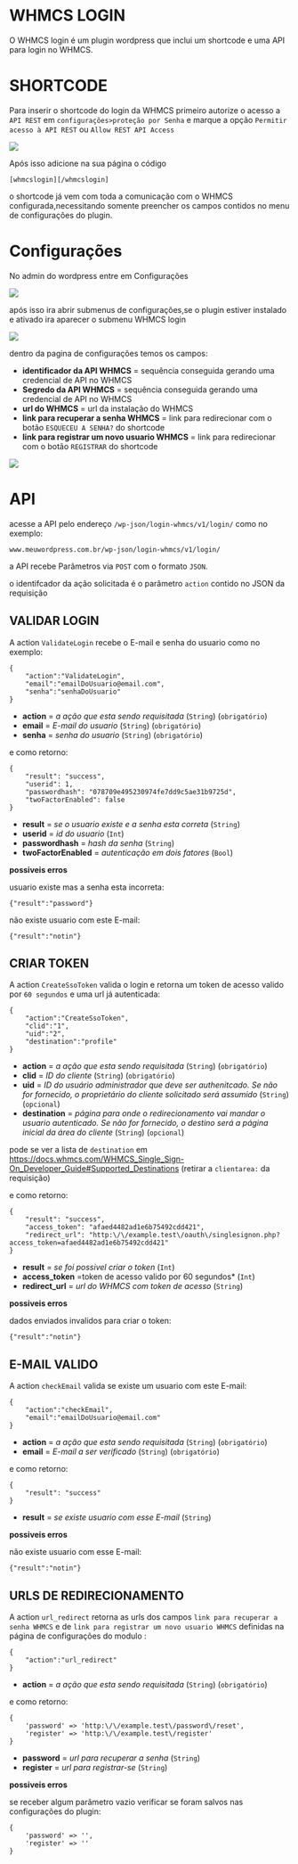 # WHMCS LOGIN
O WHMCS login é um plugin wordpress que inclui um shortcode e uma API para login no WHMCS.

# SHORTCODE
Para inserir o shortcode do login da WHMCS primeiro autorize o acesso a `API REST` em `configurações>proteção por Senha` e marque a opção `Permitir acesso à API REST` ou `Allow REST API Access`

[![](http://whmcs.linknacional.com.br/prints/restAPI.png)](http://whmcs.linknacional.com.br/prints/restAPI.png)


Após isso adicione na sua página o código

    [whmcslogin][/whmcslogin]

o shortcode já vem com toda a comunicação com o WHMCS configurada,necessitando somente preencher os campos contidos no menu de configurações do plugin.

# Configurações
No admin do wordpress entre em Configurações

[![](http://whmcs.linknacional.com.br/prints/config_wordpress.png)](http://whmcs.linknacional.com.br/prints/config_wordpress.png)

após isso ira abrir submenus de configurações,se o plugin estiver instalado e ativado ira aparecer o submenu WHMCS login


[![](http://whmcs.linknacional.com.br/prints/config_open.png)](http://whmcs.linknacional.com.br/prints/config_open.png)

dentro da pagina de configurações temos os campos:
* **identificador da API WHMCS** = sequência conseguida gerando uma credencial de API no WHMCS
* **Segredo da API WHMCS** = sequência conseguida gerando uma credencial de API no WHMCS
* **url do WHMCS** = url da instalação do WHMCS 
* **link para recuperar a senha WHMCS** = link para redirecionar com o botão `ESQUECEU A SENHA?` do shortcode
* **link para registrar um novo usuario WHMCS** = link para redirecionar com o botão `REGISTRAR` do shortcode

[![](http://whmcs.linknacional.com.br/prints/tela_config_wordpress.png)](http://whmcs.linknacional.com.br/prints/tela_config_wordpress.png)
# API
acesse a API pelo endereço `/wp-json/login-whmcs/v1/login/` como no exemplo:
    
    www.meuwordpress.com.br/wp-json/login-whmcs/v1/login/
a API recebe Parâmetros via `POST` com o formato `JSON`.

o identifcador da ação solicitada é o parâmetro `action` contido no JSON da requisição

## VALIDAR LOGIN
A action `ValidateLogin` recebe o E-mail e senha do usuario como no exemplo:

    {
        "action":"ValidateLogin",
        "email":"emailDoUsuario@email.com",
        "senha":"senhaDoUsuario"
    }

* **action** = *a ação que esta sendo requisitada* (`String`) (`obrigatório`)
* **email** = *E-mail do usuario* (`String`) (`obrigatório`)
* **senha** = *senha do usuario* (`String`) (`obrigatório`)


 e como retorno:

    {
        "result": "success",
        "userid": 1,
        "passwordhash": "078709e495230974fe7dd9c5ae31b9725d",
        "twoFactorEnabled": false
    }


* **result** = *se o usuario existe e a senha esta correta* (`String`)
* **userid** = *id do usuario* (`Int`)
* **passwordhash** = *hash da senha* (`String`)
* **twoFactorEnabled** = *autenticação em dois fatores* (`Bool`)

**possiveis erros**

usuario existe mas a senha esta incorreta:

    {"result":"password"}


não existe usuario com este E-mail:

    {"result":"notin"}


## CRIAR TOKEN
A action `CreateSsoToken` valida o login e retorna um token de acesso valido por `60 segundos` e uma url já autenticada:

    {
        "action":"CreateSsoToken",
        "clid":"1",
        "uid":"2",
        "destination":"profile"
    }
* **action** = *a ação que esta sendo requisitada* (`String`) (`obrigatório`)
* **clid** = *ID do cliente* (`String`) (`obrigatório`)
* **uid** = *ID do usuário administrador que deve ser authenitcado. Se não for fornecido, o proprietário do cliente solicitado será assumido* (`String`) (`opcional`)
* **destination** = *página para onde o redirecionamento vai mandar o usuario autenticado. Se não for fornecido, o destino será a página inicial da área do cliente* (`String`) (`opcional`)

pode se ver a lista de `destination` em 
https://docs.whmcs.com/WHMCS_Single_Sign-On_Developer_Guide#Supported_Destinations
 (retirar a `clientarea:` da requisição)

 e como retorno:

    {
        "result": "success",
        "access_token": "afaed4482ad1e6b75492cdd421",
        "redirect_url": "http:\/\/example.test\/oauth\/singlesignon.php?access_token=afaed4482ad1e6b75492cdd421"
    }


* **result** = *se foi possivel criar o token* (`Int`)
* **access_token** =token de acesso valido por 60 segundos* (`Int`)
* **redirect_url** = *url do WHMCS com token de acesso* (`String`)

**possiveis erros**

dados enviados invalidos para criar o token:

    {"result":"notin"}

## E-MAIL VALIDO
A action `checkEmail` valida se existe um usuario com este E-mail:

    {
        "action":"checkEmail",
        "email":"emailDoUsuario@email.com"
    }
* **action** = *a ação que esta sendo requisitada* (`String`) (`obrigatório`)
* **email** = *E-mail a ser verificado* (`String`) (`obrigatório`)

 e como retorno:

    {
        "result": "success"
    }


* **result** = *se existe usuario com esse E-mail* (`String`)

**possiveis erros**

não existe usuario com esse E-mail: 

    {"result":"notin"}



## URLS DE REDIRECIONAMENTO
A action `url_redirect` retorna as urls dos campos `link para recuperar a senha WHMCS` e de `link para registrar um novo usuario WHMCS` definidas na página de configurações do modulo :

    {
        "action":"url_redirect"
    }
* **action** = *a ação que esta sendo requisitada* (`String`) (`obrigatório`)

 e como retorno:

    {
        'password' => 'http:\/\/example.test\/password\/reset',
        'register' => 'http:\/\/example.test\/register'
    }
 

* **password** = *url para recuperar a senha* (`String`)
* **register** = *url para registrar-se* (`String`)

**possiveis erros**

se receber algum parâmetro vazio verificar se foram salvos nas configurações do plugin: 

    {
        'password' => '',
        'register' => ''
    }
